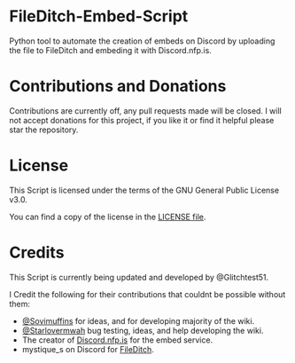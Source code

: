 FileDitch-Embed-Script
=====
Python tool to automate the creation of embeds on Discord by uploading the file to FileDitch and embeding it with Discord.nfp.is.

Contributions and Donations
=====
Contributions are currently off, any pull requests made will be closed.
I will not accept donations for this project, if you like it or find it helpful please star the repository.

License
=====
This Script is licensed under the terms of the GNU General Public License v3.0.

You can find a copy of the license in the [LICENSE file](LICENSE).

Credits
=====
This Script is currently being updated and developed by @Glitchtest51.

I Credit the following for their contributions that couldnt be possible without them:
- [@Sovimuffins](https://github.com/sovimuffins) for ideas, and for developing majority of the wiki.
- [@Starlovermwah](https://github.com/Starlovermwah) bug testing, ideas, and help developing the wiki.
- The creator of [Discord.nfp.is](https://discord.nfp.is) for the embed service.
- mystique_s on Discord for [FileDitch](https://fileditch.com).
